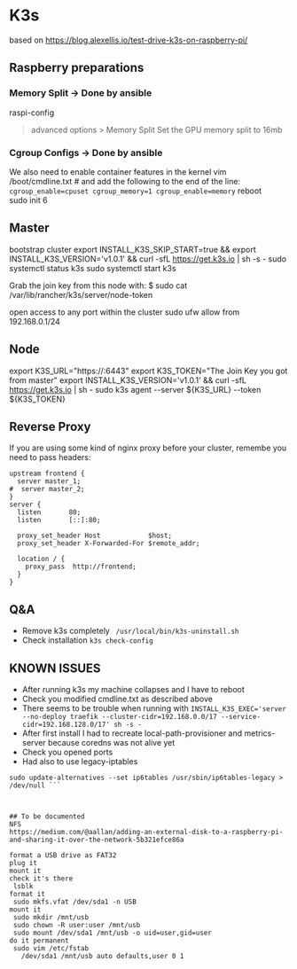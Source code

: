# K3s
 based on https://blog.alexellis.io/test-drive-k3s-on-raspberry-pi/

## Raspberry preparations
### Memory Split -> Done by ansible
raspi-config
> advanced options > Memory Split
Set the GPU memory split to 16mb 

### Cgroup Configs -> Done by ansible
We also need to enable container features in the kernel
vim /boot/cmdline.txt # and add the following to the end of the line:
``` cgroup_enable=cpuset cgroup_memory=1 cgroup_enable=memory```
reboot  
sudo init 6  
  
## Master
bootstrap cluster
export INSTALL_K3S_SKIP_START=true && export INSTALL_K3S_VERSION='v1.0.1' && curl -sfL https://get.k3s.io | sh -s -
sudo systemctl status k3s
sudo systemctl start k3s

Grab the join key from this node with:
$ sudo cat /var/lib/rancher/k3s/server/node-token

open access to any port within the cluster
sudo ufw allow from 192.168.0.1/24

## Node
export K3S_URL="https://<hostname of master>:6443"
export K3S_TOKEN="The Join Key you got from master"
export INSTALL_K3S_VERSION='v1.0.1' && curl -sfL https://get.k3s.io | sh -
sudo k3s agent --server ${K3S_URL} --token ${K3S_TOKEN}

## Reverse Proxy
If you are using some kind of nginx proxy before your cluster, remembe you need to pass headers:
```
upstream frontend {
  server master_1;
#  server master_2;
}
server {
  listen       80;
  listen       [::]:80;

  proxy_set_header Host            $host;
  proxy_set_header X-Forwarded-For $remote_addr;

  location / {
    proxy_pass  http://frontend;
  }
}
```

## Q&A
- Remove k3s completely
``` /usr/local/bin/k3s-uninstall.sh```
- Check installation
``` k3s check-config ```

## KNOWN ISSUES
- After running k3s my machine collapses and I have to reboot
 - Check you modified cmdline.txt as described above
 - There seems to be trouble when running with 
 ``` INSTALL_K3S_EXEC='server --no-deploy traefik --cluster-cidr=192.168.0.0/17 --service-cidr=192.168.128.0/17' sh -s - ```
- After first install I had to recreate local-path-provisioner and metrics-server because coredns was not alive yet
 - Check you opened ports
 - Had also to use legacy-iptables
``` sudo update-alternatives --set iptables /usr/sbin/iptables-legacy > /dev/null
sudo update-alternatives --set ip6tables /usr/sbin/ip6tables-legacy > /dev/null ```



## To be documented
NFS
https://medium.com/@aallan/adding-an-external-disk-to-a-raspberry-pi-and-sharing-it-over-the-network-5b321efce86a

format a USB drive as FAT32
plug it
mount it
check it's there
 lsblk
format it
 sudo mkfs.vfat /dev/sda1 -n USB
mount it
 sudo mkdir /mnt/usb
 sudo chown -R user:user /mnt/usb
 sudo mount /dev/sda1 /mnt/usb -o uid=user,gid=user
do it permanent
 sudo vim /etc/fstab
   /dev/sda1 /mnt/usb auto defaults,user 0 1

